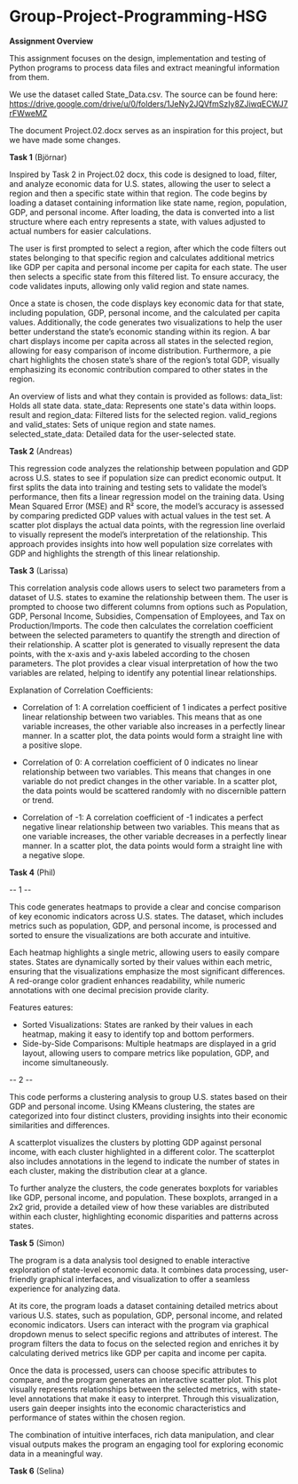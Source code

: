 # Group-Project-Programming-HSG

**Assignment Overview**

This assignment focuses on the design, implementation and testing of Python programs to process data files and extract meaningful information from them.

We use the dataset called State_Data.csv. The source can be found here: https://drive.google.com/drive/u/0/folders/1JeNy2JQVfmSzIy8ZJiwqECWJ7rFWweMZ 

The document Project.02.docx serves as an inspiration for this project, but we have made some changes. 

**Task 1** (Björnar)

Inspired by Task 2 in Project.02 docx, this code is designed to load, filter, and analyze economic data for U.S. states, allowing the user to select a region and then a specific state within that region. The code begins by loading a dataset containing information like state name, region, population, GDP, and personal income. After loading, the data is converted into a list structure where each entry represents a state, with values adjusted to actual numbers for easier calculations.

The user is first prompted to select a region, after which the code filters out states belonging to that specific region and calculates additional metrics like GDP per capita and personal income per capita for each state. The user then selects a specific state from this filtered list. To ensure accuracy, the code validates inputs, allowing only valid region and state names.

Once a state is chosen, the code displays key economic data for that state, including population, GDP, personal income, and the calculated per capita values. Additionally, the code generates two visualizations to help the user better understand the state’s economic standing within its region. A bar chart displays income per capita across all states in the selected region, allowing for easy comparison of income distribution. Furthermore, a pie chart highlights the chosen state’s share of the region’s total GDP, visually emphasizing its economic contribution compared to other states in the region.

An overview of lists and what they contain is provided as follows:
data_list: Holds all state data.
state_data: Represents one state's data within loops.
result and region_data: Filtered lists for the selected region.
valid_regions and valid_states: Sets of unique region and state names.
selected_state_data: Detailed data for the user-selected state.

**Task 2** (Andreas)

This regression code analyzes the relationship between population and GDP across U.S. states to see if population size can predict economic output. It first splits the data into training and testing sets to validate the model’s performance, then fits a linear regression model on the training data. Using Mean Squared Error (MSE) and R² score, the model’s accuracy is assessed by comparing predicted GDP values with actual values in the test set. A scatter plot displays the actual data points, with the regression line overlaid to visually represent the model’s interpretation of the relationship. This approach provides insights into how well population size correlates with GDP and highlights the strength of this linear relationship.

**Task 3** (Larissa)

This correlation analysis code allows users to select two parameters from a dataset of U.S. states to examine the relationship between them. The user is prompted to choose two different columns from options such as Population, GDP, Personal Income, Subsidies, Compensation of Employees, and Tax on Production/Imports. The code then calculates the correlation coefficient between the selected parameters to quantify the strength and direction of their relationship. A scatter plot is generated to visually represent the data points, with the x-axis and y-axis labeled according to the chosen parameters. The plot provides a clear visual interpretation of how the two variables are related, helping to identify any potential linear relationships.

Explanation of Correlation Coefficients:
- Correlation of 1: A correlation coefficient of 1 indicates a perfect positive linear relationship between two variables. This means that as one variable increases, the other variable also increases in a perfectly linear manner. In a scatter plot, the data points would form a straight line with a positive slope.

- Correlation of 0: A correlation coefficient of 0 indicates no linear relationship between two variables. This means that changes in one variable do not predict changes in the other variable. In a scatter plot, the data points would be scattered randomly with no discernible pattern or trend.

- Correlation of -1: A correlation coefficient of -1 indicates a perfect negative linear relationship between two variables. This means that as one variable increases, the other variable decreases in a perfectly linear manner. In a scatter plot, the data points would form a straight line with a negative slope.

**Task 4** (Phil)

-- 1 --

This code generates heatmaps to provide a clear and concise comparison of key economic indicators across U.S. states. The dataset, which includes metrics such as population, GDP, and personal income, is processed and sorted to ensure the visualizations are both accurate and intuitive.

Each heatmap highlights a single metric, allowing users to easily compare states. States are dynamically sorted by their values within each metric, ensuring that the visualizations emphasize the most significant differences. A red-orange color gradient enhances readability, while numeric annotations with one decimal precision provide clarity.

Features eatures:
- Sorted Visualizations: States are ranked by their values in each heatmap, making it easy to identify top and bottom performers.
- Side-by-Side Comparisons: Multiple heatmaps are displayed in a grid layout, allowing users to compare metrics like population, GDP, and income simultaneously.

-- 2 --

This code performs a clustering analysis to group U.S. states based on their GDP and personal income. Using KMeans clustering, the states are categorized into four distinct clusters, providing insights into their economic similarities and differences. 

A scatterplot visualizes the clusters by plotting GDP against personal income, with each cluster highlighted in a different color. The scatterplot also includes annotations in the legend to indicate the number of states in each cluster, making the distribution clear at a glance.

To further analyze the clusters, the code generates boxplots for variables like GDP, personal income, and population. These boxplots, arranged in a 2x2 grid, provide a detailed view of how these variables are distributed within each cluster, highlighting economic disparities and patterns across states.


**Task 5** (Simon)

The program is a data analysis tool designed to enable interactive exploration of state-level economic data. It combines data processing, user-friendly graphical interfaces, and visualization to offer a seamless experience for analyzing data.

At its core, the program loads a dataset containing detailed metrics about various U.S. states, such as population, GDP, personal income, and related economic indicators. Users can interact with the program via graphical dropdown menus to select specific regions and attributes of interest. The program filters the data to focus on the selected region and enriches it by calculating derived metrics like GDP per capita and income per capita.

Once the data is processed, users can choose specific attributes to compare, and the program generates an interactive scatter plot. This plot visually represents relationships between the selected metrics, with state-level annotations that make it easy to interpret. Through this visualization, users gain deeper insights into the economic characteristics and performance of states within the chosen region.

The combination of intuitive interfaces, rich data manipulation, and clear visual outputs makes the program an engaging tool for exploring economic data in a meaningful way.

**Task 6** (Selina)
